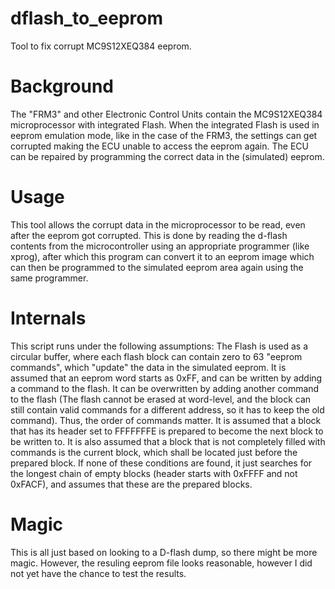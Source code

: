 # dflash_to_eeprom
Tool to fix corrupt MC9S12XEQ384 eeprom.

# Background
The "FRM3" and other Electronic Control Units contain the MC9S12XEQ384 microprocessor with integrated Flash. When the integrated Flash is used in eeprom emulation mode, like in the case of the FRM3, the settings can get corrupted making the ECU unable to  access the eeprom again. The ECU can be repaired by programming the correct data in the (simulated) eeprom.

# Usage
This tool allows the corrupt data in the microprocessor to be read, even after the eeprom got corrupted. This is done by reading the d-flash contents from the microcontroller using an appropriate programmer (like xprog), after which this program can convert it to an eeprom image which can then be programmed to the simulated eeprom area again using the same programmer.

# Internals
This script runs under the following assumptions: The Flash is used as a circular buffer, where each flash block can contain zero to 63 "eeprom commands", which "update" the data in the simulated eeprom. It is assumed that an eeprom word starts as 0xFF, and can be written by adding a command to the flash. It can be overwritten by adding another command to the flash (The flash cannot be erased at word-level, and the block can still contain valid commands for a different address, so it has to keep the old command). Thus, the order of commands matter. It is assumed that a block that has its header set to FFFFFFFE is  prepared to become the next block to be written to.
It is also assumed that a block that is not completely filled with commands is the current block, which shall be located just before the prepared block. If none of these conditions are found, it just searches for the longest chain of empty blocks (header starts with 0xFFFF and not 0xFACF), and assumes that these are the prepared blocks.

# Magic
This is all just based on looking to a D-flash dump, so there might be more magic. However, the resuling eeprom file looks reasonable, however I did not yet have the chance to test the results.
